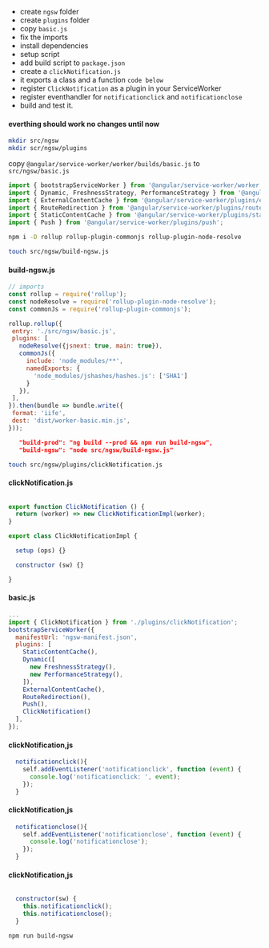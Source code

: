 * create `ngsw` folder 
* create `plugins` folder
* copy `basic.js`
* fix the imports
* install dependencies
* setup script
* add build script to `package.json`
* create a `clickNotification.js`
* it exports a class and a function `code below`
* register `ClickNotification` as a plugin in your ServiceWorker
* register eventhandler for `notificationclick` and `notificationclose`
* build and test it.

#### everthing should work no changes until now

```sh
mkdir src/ngsw
mkdir scr/ngsw/plugins
```

copy 
`@angular/service-worker/worker/builds/basic.js`
 to
`src/ngsw/basic.js`

```typescript
import { bootstrapServiceWorker } from '@angular/service-worker/worker';
import { Dynamic, FreshnessStrategy, PerformanceStrategy } from '@angular/service-worker/plugins/dynamic';
import { ExternalContentCache } from '@angular/service-worker/plugins/external';
import { RouteRedirection } from '@angular/service-worker/plugins/routes';
import { StaticContentCache } from '@angular/service-worker/plugins/static';
import { Push } from '@angular/service-worker/plugins/push';
```


```sh
npm i -D rollup rollup-plugin-commonjs rollup-plugin-node-resolve
```

```sh
touch src/ngsw/build-ngsw.js
```

#### build-ngsw.js
```javascript
// imports
const rollup = require('rollup');
const nodeResolve = require('rollup-plugin-node-resolve');
const commonJs = require('rollup-plugin-commonjs');

rollup.rollup({
 entry: './src/ngsw/basic.js',
 plugins: [
   nodeResolve({jsnext: true, main: true}),
   commonJs({
     include: 'node_modules/**',
     namedExports: {
       'node_modules/jshashes/hashes.js': ['SHA1']
     }
   }),
 ],
}).then(bundle => bundle.write({
 format: 'iife',
 dest: 'dist/worker-basic.min.js',
}));

```
```json
   "build-prod": "ng build --prod && npm run build-ngsw",
   "build-ngsw": "node src/ngsw/build-ngsw.js"

```

```sh
touch src/ngsw/plugins/clickNotification.js
```
#### clickNotification.js

```javascript

export function ClickNotification () {
  return (worker) => new ClickNotificationImpl(worker);
}

export class ClickNotificationImpl {

  setup (ops) {}

  constructor (sw) {}

}

```

#### basic.js

```javascript
...
import { ClickNotification } from './plugins/clickNotification';
bootstrapServiceWorker({
  manifestUrl: 'ngsw-manifest.json',
  plugins: [
    StaticContentCache(),
    Dynamic([
      new FreshnessStrategy(),
      new PerformanceStrategy(),
    ]),
    ExternalContentCache(),
    RouteRedirection(),
    Push(),
    ClickNotification()
  ],
});
```

#### clickNotification,js

```javascript
  notificationclick(){
    self.addEventListener('notificationclick', function (event) {
      console.log('notificationclick: ', event);
    });
  }
```

#### clickNotification,js

```javascript
  notificationclose(){
    self.addEventListener('notificationclose', function (event) {
      console.log('notificationclose');
    });
  }
```

#### clickNotification,js

```javascript

  constructor(sw) {
    this.notificationclick();
    this.notificationclose();
  }
```

```sh
npm run build-ngsw
```
